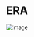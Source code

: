 # ERA
![image](https://github.com/anushapv2000/ERA/assets/71582463/9de97bf0-b449-49b0-a2bd-6921b5cf70d9)
